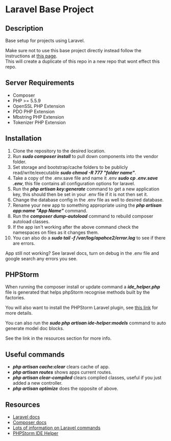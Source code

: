 # Laravel Base Project

## Description
Base setup for projects using Laravel.

Make sure not to use this base project directly instead follow the instructions at [this page](https://help.github.com/articles/duplicating-a-repository/).  
This will create a duplicate of this repo in a new repo that wont effect this repo.

## Server Requirements
* Composer
* PHP >= 5.5.9
* OpenSSL PHP Extension
* PDO PHP Extension
* Mbstring PHP Extension
* Tokenizer PHP Extension

## Installation
1. Clone the repository to the desired location.
2. Run **_sudo composer install_** to pull down components into the vendor folder.
3. Set storage and bootstrap/cache folders to be publicly read/write/executable **_sudo chmod -R 777 "folder name"_**.
4. Take a copy of the .env.save file and name it .env **_sudo cp .env.save .env_**, this file contains all configuration options for laravel.
5. Run the **_php artisan key:generate_** command to get a new application key, this should then be set in your .env file if it is not then set it.
6. Change the database config in the .env file as well to desired database.
7. Rename your new app to something appropriate using the **_php artisan app:name "App Name"_** command.
8. Run the **_composer dump-autoload_** command to rebuild composer autoload classes.
8. If the app isn't working after the above command check the namespaces on files as it changes them.
9. You can also do a **_sudo tail -f /var/log/apahce2/error.log_** to see if there are errors.

App still not working? See laravel docs, turn on debug in the .env file and google search any errors you see.

## PHPStorm
When running the composer install or update command a **_ide_helper.php_** file is generated that helps phpStorm recognise methods built by the factories.

You will also want to install the PHPStorm Laravel plugin, see [this link](http://blog.jetbrains.com/phpstorm/2015/01/laravel-development-using-phpstorm/) for more details.

You can also run the **_sudo php artisan ide-helper:models_** command to auto generate model doc blocks.

See the link in the resources section for more info.

## Useful commands
* **_php artisan cache:clear_** clears cache of app.
* **_php artisan routes_** shows apps current routes.
* **_php artisan clear-compiled_** clears complied classes, useful if you just added a new controller.
* **_php artisan optimize_** does the opposite of above.

## Resources
* [Laravel docs](http://laravel.com/docs/5.1)
* [Composer docs](https://getcomposer.org/doc/)
* [Lots of information on Laravel commands](http://laravel-recipes.com/contents)
* [PHPStorm IDE Helper](https://github.com/barryvdh/laravel-ide-helper)
